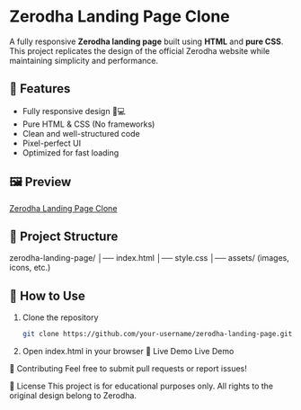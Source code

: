 # Zerodha Landing Page Clone  

A fully responsive **Zerodha landing page** built using **HTML** and **pure CSS**. This project replicates the design of the official Zerodha website while maintaining simplicity and performance.  

## 🚀 Features  
- Fully responsive design 📱💻  
- Pure HTML & CSS (No frameworks)  
- Clean and well-structured code  
- Pixel-perfect UI  
- Optimized for fast loading  

## 🖼️ Preview  
[Zerodha Landing Page Clone](https://zerodhapage.vercel.app/)  

## 📂 Project Structure  
zerodha-landing-page/
│── index.html
│── style.css
│── assets/ (images, icons, etc.)

## 🎯 How to Use  
1. Clone the repository  
   ```bash
   git clone https://github.com/your-username/zerodha-landing-page.git

2. Open index.html in your browser
📌 Live Demo
Live Demo

🌟 Contributing
Feel free to submit pull requests or report issues!

📝 License
This project is for educational purposes only. All rights to the original design belong to Zerodha.
